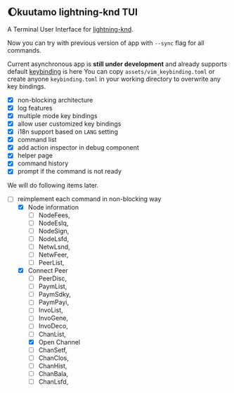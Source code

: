 🌔kuutamo lightning-knd TUI
---

A Terminal User Interface for [lightning-knd](https://github.com/kuutamolabs/lightning-knd).

Now you can try with previous version of app with `--sync` flag for all commands.

Current asynchronous app is **still under development** and already supports
default [keybinding](https://github.com/kuutamolabs/lightning-tui/blob/non-blocking/assets/keybinding.toml) is here
You can copy `assets/vim_keybinding.toml` or create anyone `keybinding.toml` in your working directory to overwrite any key bindings.

- [x] non-blocking architecture
- [x] log features
- [x] multiple mode key bindings
- [x] allow user customized key bindings
- [x] i18n support based on `LANG` setting
- [x] command list
- [x] add action inspector in debug component
- [x] helper page
- [x] command history
- [x] prompt if the command is not ready

We will do following items later.

- [ ] reimplement each command in non-blocking way
  - [x] Node information
	- [ ] NodeFees,
	- [ ] NodeEslq,
	- [ ] NodeSign,
	- [ ] NodeLsfd,
	- [ ] NetwLsnd,
	- [ ] NetwFeer,
	- [ ] PeerList,
  - [x] Connect Peer
	- [ ] PeerDisc,
	- [ ] PaymList,
	- [ ] PaymSdky,
	- [ ] PaymPayi,
	- [ ] InvoList,
	- [ ] InvoGene,
	- [ ] InvoDeco,
	- [ ] ChanList,
	- [x] Open Channel
	- [ ] ChanSetf,
	- [ ] ChanClos,
	- [ ] ChanHist,
	- [ ] ChanBala,
	- [ ] ChanLsfd,
